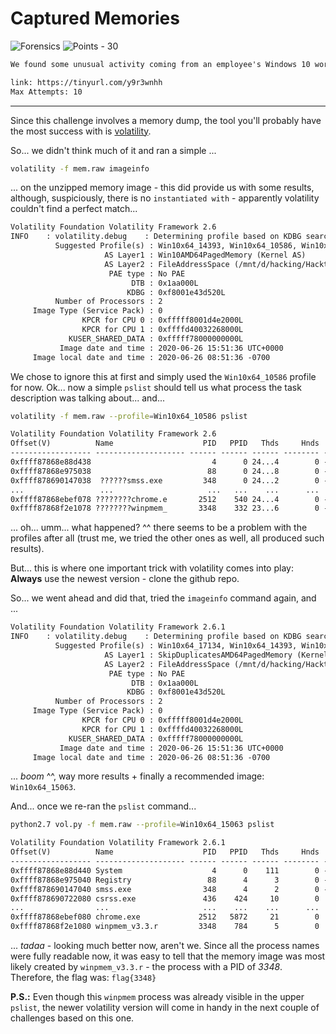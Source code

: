 # Captured Memories

![Forensics](https://img.shields.io/badge/Forensics--blueviolet?style=for-the-badge) ![Points - 30](https://img.shields.io/badge/Points-30-9cf?style=for-the-badge)

```txt
We found some unusual activity coming from an employee's Windows 10 workstation at De Monne Financial. Our IT guy saved the memory dump to the file provided below. What was the PID of the program used to capture the memory dump?  Submit the flag as flag{PID}.

link: https://tinyurl.com/y9r3wnhh
Max Attempts: 10
```

---

Since this challenge involves a memory dump, the tool you'll probably have the most success with is [volatility](https://www.volatilityfoundation.org/).

So... we didn't think much of it and ran a simple ...

```bash
volatility -f mem.raw imageinfo
```

... on the unzipped memory image - this did provide us with some results, although, suspiciously, there is no `instantiated with` - apparently volatility couldn't find a perfect match...

```txt
Volatility Foundation Volatility Framework 2.6
INFO    : volatility.debug    : Determining profile based on KDBG search...
          Suggested Profile(s) : Win10x64_14393, Win10x64_10586, Win10x64, Win2016x64_14393
                     AS Layer1 : Win10AMD64PagedMemory (Kernel AS)
                     AS Layer2 : FileAddressSpace (/mnt/d/hacking/Hacktober/2020/captured-memories/mem.raw)
                      PAE type : No PAE
                           DTB : 0x1aa000L
                          KDBG : 0xf8001e43d520L
          Number of Processors : 2
     Image Type (Service Pack) : 0
                KPCR for CPU 0 : 0xfffff8001d4e2000L
                KPCR for CPU 1 : 0xffffd40032268000L
             KUSER_SHARED_DATA : 0xfffff78000000000L
           Image date and time : 2020-06-26 15:51:36 UTC+0000
     Image local date and time : 2020-06-26 08:51:36 -0700
```

We chose to ignore this at first and simply used the `Win10x64_10586` profile for now. Ok... now a simple `pslist` should tell us what process the task description was talking about... and...

```bash
volatility -f mem.raw --profile=Win10x64_10586 pslist
```

```txt
Volatility Foundation Volatility Framework 2.6
Offset(V)          Name                    PID   PPID   Thds     Hnds   Sess  Wow64 Start                          Exit                          
------------------ -------------------- ------ ------ ------ -------- ------ ------ ------------------------------ ------------------------------
0xffff87868e88d438                           4      0 24...4        0 ------      0 6285-08-11 06:06:22 UTC+0000                                 
0xffff87868e975038                          88      0 24...8        0 ------      0 6228-07-11 06:16:00 UTC+0000                                 
0xffff878690147038  ??????smss.exe         348      0 24...2        0 ------      0 6235-10-10 13:14:27 UTC+0000                                 
...                 ...                     ...   ...    ...      ...    ...    ... ...
0xffff87868ebef078 ????????chrome.e       2512    540 24...4        0 ------      0 6236-07-21 07:00:39 UTC+0000                                 
0xffff87868f2e1078 ????????winpmem_       3348    332 23...6        0 ------      0 6236-07-21 07:00:39 UTC+0000                                 
```

... oh... umm... what happened? ^^ there seems to be a problem with the profiles after all (trust me, we tried the other ones as well, all produced such results). 

But... this is where one important trick with volatility comes into play: **Always** use the newest version - clone the github repo.

So... we went ahead and did that, tried the `imageinfo` command again, and ...

```txt
Volatility Foundation Volatility Framework 2.6.1
INFO    : volatility.debug    : Determining profile based on KDBG search...
          Suggested Profile(s) : Win10x64_17134, Win10x64_14393, Win10x64_10586, Win10x64_16299, Win2016x64_14393, Win10x64_17763, Win10x64_15063 (Instantiated with Win10x64_15063)
                     AS Layer1 : SkipDuplicatesAMD64PagedMemory (Kernel AS)
                     AS Layer2 : FileAddressSpace (/mnt/d/hacking/Hacktober/2020/captured-memories/mem.raw)
                      PAE type : No PAE
                           DTB : 0x1aa000L
                          KDBG : 0xf8001e43d520L
          Number of Processors : 2
     Image Type (Service Pack) : 0
                KPCR for CPU 0 : 0xfffff8001d4e2000L
                KPCR for CPU 1 : 0xffffd40032268000L
             KUSER_SHARED_DATA : 0xfffff78000000000L
           Image date and time : 2020-06-26 15:51:36 UTC+0000
     Image local date and time : 2020-06-26 08:51:36 -0700
```

... *boom* ^^, way more results + finally a recommended image: `Win10x64_15063`.

And... once we re-ran the `pslist` command...

```bash
python2.7 vol.py -f mem.raw --profile=Win10x64_15063 pslist
```

```txt
Volatility Foundation Volatility Framework 2.6.1
Offset(V)          Name                    PID   PPID   Thds     Hnds   Sess  Wow64 Start                          Exit                          
------------------ -------------------- ------ ------ ------ -------- ------ ------ ------------------------------ ------------------------------
0xffff87868e88d440 System                    4      0    111        0 ------      0 2020-06-26 15:07:32 UTC+0000                                 
0xffff87868e975040 Registry                 88      4      3        0 ------      0 2020-06-26 15:07:23 UTC+0000                                 
0xffff878690147040 smss.exe                348      4      2        0 ------      0 2020-06-26 15:07:32 UTC+0000                                 
0xffff878690722080 csrss.exe               436    424     10        0      0      0 2020-06-26 15:07:43 UTC+0000                                 
...                ...                     ...    ...    ...      ...    ...    ... ...
0xffff87868ebef080 chrome.exe             2512   5872     21        0      1      0 2020-06-26 15:51:06 UTC+0000                                 
0xffff87868f2e1080 winpmem_v3.3.r         3348    784      5        0      1      1 2020-06-26 15:51:36 UTC+0000                                 
```

... _tadaa_ - looking much better now, aren't we. Since all the process names were fully readable now, it was easy to tell that the memory image was most likely created by `winpmem_v3.3.r` - the process with a PID of _3348_. Therefore, the flag was: `flag{3348}`

**P.S.:** Even though this `winpmem` process was already visible in the upper `pslist`, the newer volatility version will come in handy in the next couple of challenges based on this one.